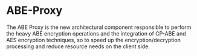 # ABE-Proxy
The ABE Proxy is the new architectural component responsible to perform the heavy ABE encryption operations and the integration of CP-ABE and AES encryption techniques, so to speed up the encryption/decryption processing and reduce resource needs on the client side.